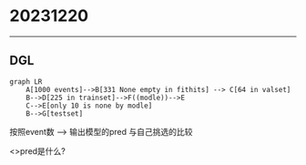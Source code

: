 # 20231220

---

## DGL

```mermaid
graph LR
	A[1000 events]-->B[331 None empty in fithits] --> C[64 in valset]
    B-->D[225 in trainset]-->F((modle))-->E
    C-->E[only 10 is none by modle]
	B-->G[testset]
```

按照event数 --> 输出模型的pred 与自己挑选的比较

<>pred是什么?



